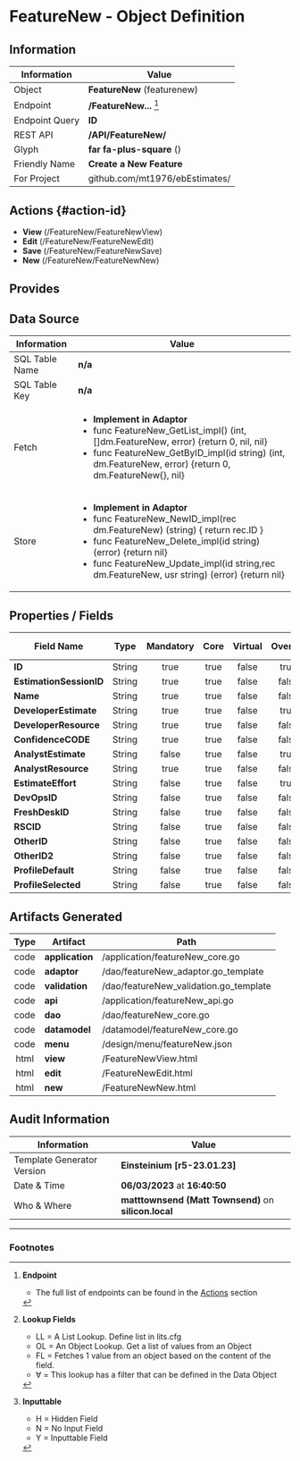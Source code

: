 # **FeatureNew** - Object Definition
##  Information
| Information  | Value  |
|---|---|
|Object         |**FeatureNew** (featurenew) |
|Endpoint 	    |**/FeatureNew...** [^1]|
|Endpoint Query |**ID**|
|REST API|**/API/FeatureNew/**|
Glyph|**far fa-plus-square** ()
Friendly Name|**Create a New Feature**|
|For Project    |github.com/mt1976/ebEstimates/|

##  Actions {#action-id}

* **View** (/FeatureNew/FeatureNewView)
* **Edit** (/FeatureNew/FeatureNewEdit)
* **Save** (/FeatureNew/FeatureNewSave)
* **New** (/FeatureNew/FeatureNewNew)








##  Provides







##  Data Source 
| Information  | Value  |
|---|---|
SQL Table Name       | **n/a**
SQL Table Key | **n/a**
Fetch|<ul><li>**Implement in Adaptor**</li><li> func FeatureNew_GetList_impl() (int, []dm.FeatureNew, error) {return 0, nil, nil}</li><li>func FeatureNew_GetByID_impl(id string) (int, dm.FeatureNew, error) {return 0, dm.FeatureNew{}, nil}</li></ul>
Store|<ul><li>**Implement in Adaptor**</li><li>func FeatureNew_NewID_impl(rec dm.FeatureNew) (string) { return rec.ID } </li><li>func FeatureNew_Delete_impl(id string) (error) {return nil}</li><li>func FeatureNew_Update_impl(id string,rec dm.FeatureNew, usr string) (error) {return nil}</li></ul>

##  Properties / Fields
| Field Name| Type | Mandatory | Core | Virtual | Overide | Lookup [^2]| Lookup Object      | Lookup Field Source         | Lookup Return Value                | Inputable [^3]|DB Column|Default Value| No Change | Callout | Internal | Display | Mask |
| -- | --  | :--: | :--: | :--: |:--: |:--: |:--: |-- |-- |:--: |-- | --| :--: | :--: | :--: | -- | -- |
|**ID**|String|true|true|false|true|||||NH|ID||false|false|false|text||
|**EstimationSessionID**|String|true|true|false|false|OL∀|EstimationSession|EstimationSessionID_EstimationSessionID|EstimationSession_Name|Y|EstimationSessionID||false|false|false|text||
|**Name**|String|true|true|false|false|||||Y|Name||false|false|false|text||
|**DeveloperEstimate**|String|true|true|false|true|||||Y|DeveloperEstimate||false|true|false|number||
|**DeveloperResource**|String|true|true|false|false|OL∀|Resource|Resource_Code|Resource_Name|Y|DeveloperResource||false|true|false|text||
|**ConfidenceCODE**|String|true|true|false|false|OL∀|Confidence|Confidence_Code|EstimationState_Name|Y|ConfidenceCODE||false|false|false|text|true|
|**AnalystEstimate**|String|false|true|false|true|||||Y|AnalystEstimate||false|false|false|number||
|**AnalystResource**|String|true|true|false|false|OL∀|Resource|Resource_Code|Resource_Name|Y|AnalystResource||false|true|false|text||
|**EstimateEffort**|String|false|true|false|true|||||Y|EstimateEffort||false|true|false|number||
|**DevOpsID**|String|false|true|false|false|||||Y|DevOpsID||false|false|false|text||
|**FreshDeskID**|String|false|true|false|false|||||Y|FreshDeskID||false|false|false|text||
|**RSCID**|String|false|true|false|false|||||Y|RSCID||false|false|false|text||
|**OtherID**|String|false|true|false|false|||||Y|OtherID||false|false|false|text||
|**OtherID2**|String|false|true|false|false|||||Y|OtherID2||false|false|false|text||
|**ProfileDefault**|String|false|true|false|false|OL∀|Profile|Profile_ProfileID|Profile_Name|N|ProfileDefault||false|false|false|text||
|**ProfileSelected**|String|false|true|false|false|OL∀|Profile|Profile_ProfileID|Profile_Name|Y|ProfileSelected||false|false|false|text||


##  Artifacts Generated
| Type | Artifact | Path|
| :--: | -- | -- |
| code | **application** | /application/featureNew_core.go |
| code | **adaptor** | /dao/featureNew_adaptor.go_template |
| code | **validation** | /dao/featureNew_validation.go_template |
| code | **api** | /application/featureNew_api.go |
| code | **dao** | /dao/featureNew_core.go |
| code | **datamodel** | /datamodel/featureNew_core.go |
| code | **menu** | /design/menu/featureNew.json |
| html | **view** | /FeatureNewView.html |
| html | **edit** | /FeatureNewEdit.html |
| html | **new** | /FeatureNewNew.html |


## Audit Information
| Information  | Value |
|---|---|
Template Generator Version   | **Einsteinium [r5-23.01.23]**
Date & Time		     | **06/03/2023** at **16:40:50**
Who & Where		     | **matttownsend (Matt Townsend)** on **silicon.local**

---
### Footnotes
[^1]: **Endpoint**
    * The full list of endpoints can be found in the [Actions](#action-id) section
[^2]: **Lookup Fields**
    * LL = A List Lookup. Define list in lits.cfg
    * OL = An Object Lookup. Get a list of values from an Object
    * FL = Fetches 1 value from an object based on the content of the field. 
    * ∀ = This lookup has a filter that can be defined in the Data Object
[^3]: **Inputtable**   
    * H = Hidden Field
    * N = No Input Field
    * Y = Inputtable Field